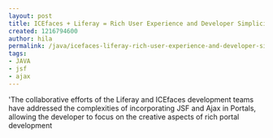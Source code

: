 ```yaml
---
layout: post
title: ICEfaces + Liferay = Rich User Experience and Developer Simplicity
created: 1216794600
author: hila
permalink: /java/icefaces-liferay-rich-user-experience-and-developer-simplicity
tags:
- JAVA
- jsf
- ajax
---
```

<p><span id="thmr_42" class="thmr_call"><span id="thmr_6" class="thmr_call"><p>'The collaborative efforts of the Liferay and ICEfaces development teams have addressed the complexities of incorporating JSF and Ajax in Portals, allowing the developer to focus on the creative aspects of rich portal development</p></span></span></p>
